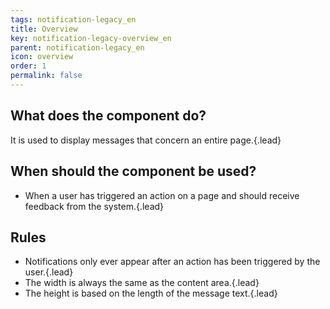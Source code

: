 ```yaml
---
tags: notification-legacy_en
title: Overview
key: notification-legacy-overview_en
parent: notification-legacy_en
icon: overview
order: 1
permalink: false  
---
```


## What does the component do?
It is used to display messages that concern an entire page.{.lead}

## When should the component be used?
* When a user has triggered an action on a page and should receive feedback from the system.{.lead}

## Rules
* Notifications only ever appear after an action has been triggered by the user.{.lead}
* The width is always the same as the content area.{.lead}
* The height is based on the length of the message text.{.lead}